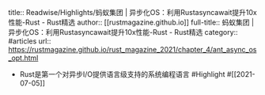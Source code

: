 title:: Readwise/Highlights/蚂蚁集团 | 异步化OS：利用Rustasyncawait提升10x性能-Rust - Rust精选
author:: [[rustmagazine.github.io]]
full-title:: 蚂蚁集团 | 异步化OS：利用Rustasyncawait提升10x性能-Rust - Rust精选
category:: #articles
url:: https://rustmagazine.github.io/rust_magazine_2021/chapter_4/ant_async_os_opt.html
- Rust是第一个对异步I/O提供语言级支持的系统编程语言 #Highlight #[[2021-07-05]]